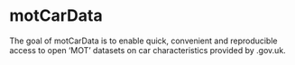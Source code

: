 
<!-- README.md is generated from README.Rmd. Please edit that file -->

# motCarData

<!-- badges: start -->

<!-- badges: end -->

The goal of motCarData is to enable quick, convenient and reproducible
access to open ‘MOT’ datasets on car characteristics provided by
.gov.uk.
